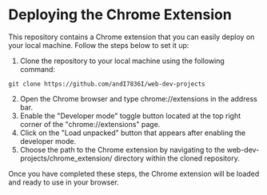 # Deploying the Chrome Extension

This repository contains a Chrome extension that you can easily deploy on your local machine. Follow the steps below to set it up:

1. Clone the repository to your local machine using the following command:
```
git clone https://github.com/andI7836I/web-dev-projects
```
2. Open the Chrome browser and type chrome://extensions in the address bar.
3. Enable the "Developer mode" toggle button located at the top right corner of the "chrome://extensions" page.
4. Click on the "Load unpacked" button that appears after enabling the developer mode.
5. Choose the path to the Chrome extension by navigating to the web-dev-projects/chrome_extension/ directory within the cloned repository.

Once you have completed these steps, the Chrome extension will be loaded and ready to use in your browser.